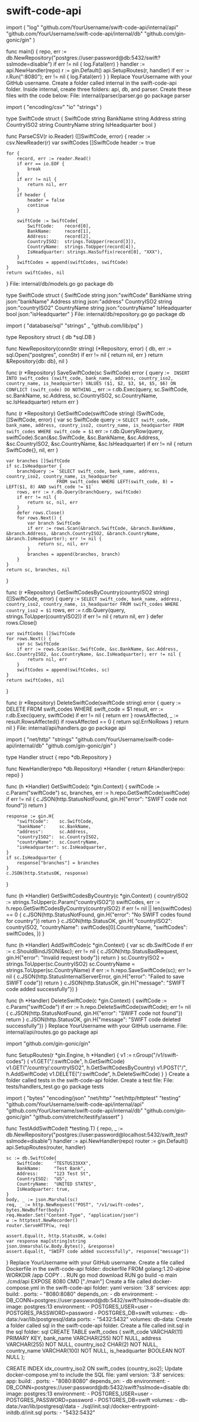 # swift-code-api

import (
    "log"
    "github.com/YourUsername/swift-code-api/internal/api"
    "github.com/YourUsername/swift-code-api/internal/db"
    "github.com/gin-gonic/gin"
)

func main() {
    repo, err := db.NewRepository("postgres://user:password@db:5432/swift?sslmode=disable")
    if err != nil {
        log.Fatal(err)
    }
    handler := api.NewHandler(repo)
    r := gin.Default()
    api.SetupRoutes(r, handler)
    if err := r.Run(":8080"); err != nil {
        log.Fatal(err)
    }
}
Replace YourUsername with your GitHub username.
Create a folder called internal in the swift-code-api folder.
Inside internal, create three folders: api, db, and parser.
Create these files with the code below:
File: internal/parser/parser.go
go
package parser

import (
    "encoding/csv"
    "io"
    "strings"
)

type SwiftCode struct {
    SwiftCode    string
    BankName     string
    Address      string
    CountryISO2  string
    CountryName  string
    IsHeadquarter bool
}

func ParseCSV(r io.Reader) ([]SwiftCode, error) {
    reader := csv.NewReader(r)
    var swiftCodes []SwiftCode
    header := true

    for {
        record, err := reader.Read()
        if err == io.EOF {
            break
        }
        if err != nil {
            return nil, err
        }
        if header {
            header = false
            continue
        }

        swiftCode := SwiftCode{
            SwiftCode:    record[0],
            BankName:     record[1],
            Address:      record[2],
            CountryISO2:  strings.ToUpper(record[3]),
            CountryName:  strings.ToUpper(record[4]),
            IsHeadquarter: strings.HasSuffix(record[0], "XXX"),
        }
        swiftCodes = append(swiftCodes, swiftCode)
    }
    return swiftCodes, nil
}
File: internal/db/models.go
go
package db

type SwiftCode struct {
    SwiftCode    string json:"swiftCode"
    BankName     string json:"bankName"
    Address      string json:"address"
    CountryISO2  string json:"countryISO2"
    CountryName  string json:"countryName"
    IsHeadquarter bool   json:"isHeadquarter"
}
File: internal/db/repository.go
go
package db

import (
    "database/sql"
    "strings"
    _ "github.com/lib/pq"
)

type Repository struct {
    db *sql.DB
}

func NewRepository(connStr string) (*Repository, error) {
    db, err := sql.Open("postgres", connStr)
    if err != nil {
        return nil, err
    }
    return &Repository{db: db}, nil
}

func (r *Repository) SaveSwiftCode(sc SwiftCode) error {
    query := `
        INSERT INTO swift_codes (swift_code, bank_name, address, country_iso2, country_name, is_headquarter)
        VALUES ($1, $2, $3, $4, $5, $6)
        ON CONFLICT (swift_code) DO NOTHING`
    _, err := r.db.Exec(query, sc.SwiftCode, sc.BankName, sc.Address, sc.CountryISO2, sc.CountryName, sc.IsHeadquarter)
    return err
}

func (r *Repository) GetSwiftCode(swiftCode string) (SwiftCode, []SwiftCode, error) {
    var sc SwiftCode
    query := `SELECT swift_code, bank_name, address, country_iso2, country_name, is_headquarter
              FROM swift_codes WHERE swift_code = $1`
    err := r.db.QueryRow(query, swiftCode).Scan(&sc.SwiftCode, &sc.BankName, &sc.Address, &sc.CountryISO2, &sc.CountryName, &sc.IsHeadquarter)
    if err != nil {
        return SwiftCode{}, nil, err
    }

    var branches []SwiftCode
    if sc.IsHeadquarter {
        branchQuery := `SELECT swift_code, bank_name, address, country_iso2, country_name, is_headquarter
                       FROM swift_codes WHERE LEFT(swift_code, 8) = LEFT($1, 8) AND swift_code != $1`
        rows, err := r.db.Query(branchQuery, swiftCode)
        if err != nil {
            return sc, nil, err
        }
        defer rows.Close()
        for rows.Next() {
            var branch SwiftCode
            if err := rows.Scan(&branch.SwiftCode, &branch.BankName, &branch.Address, &branch.CountryISO2, &branch.CountryName, &branch.IsHeadquarter); err != nil {
                return sc, nil, err
            }
            branches = append(branches, branch)
        }
    }
    return sc, branches, nil
}

func (r *Repository) GetSwiftCodesByCountry(countryISO2 string) ([]SwiftCode, error) {
    query := `SELECT swift_code, bank_name, address, country_iso2, country_name, is_headquarter
              FROM swift_codes WHERE country_iso2 = $1`
    rows, err := r.db.Query(query, strings.ToUpper(countryISO2))
    if err != nil {
        return nil, err
    }
    defer rows.Close()

    var swiftCodes []SwiftCode
    for rows.Next() {
        var sc SwiftCode
        if err := rows.Scan(&sc.SwiftCode, &sc.BankName, &sc.Address, &sc.CountryISO2, &sc.CountryName, &sc.IsHeadquarter); err != nil {
            return nil, err
        }
        swiftCodes = append(swiftCodes, sc)
    }
    return swiftCodes, nil
}

func (r *Repository) DeleteSwiftCode(swiftCode string) error {
    query := DELETE FROM swift_codes WHERE swift_code = $1
    result, err := r.db.Exec(query, swiftCode)
    if err != nil {
        return err
    }
    rowsAffected, _ := result.RowsAffected()
    if rowsAffected == 0 {
        return sql.ErrNoRows
    }
    return nil
}
File: internal/api/handlers.go
go
package api

import (
    "net/http"
    "strings"
    "github.com/YourUsername/swift-code-api/internal/db"
    "github.com/gin-gonic/gin"
)

type Handler struct {
    repo *db.Repository
}

func NewHandler(repo *db.Repository) *Handler {
    return &Handler{repo: repo}
}

func (h *Handler) GetSwiftCode(c *gin.Context) {
    swiftCode := c.Param("swiftCode")
    sc, branches, err := h.repo.GetSwiftCode(swiftCode)
    if err != nil {
        c.JSON(http.StatusNotFound, gin.H{"error": "SWIFT code not found"})
        return
    }

    response := gin.H{
        "swiftCode":    sc.SwiftCode,
        "bankName":     sc.BankName,
        "address":      sc.Address,
        "countryISO2":  sc.CountryISO2,
        "countryName":  sc.CountryName,
        "isHeadquarter": sc.IsHeadquarter,
    }
    if sc.IsHeadquarter {
        response["branches"] = branches
    }
    c.JSON(http.StatusOK, response)
}

func (h *Handler) GetSwiftCodesByCountry(c *gin.Context) {
    countryISO2 := strings.ToUpper(c.Param("countryISO2"))
    swiftCodes, err := h.repo.GetSwiftCodesByCountry(countryISO2)
    if err != nil || len(swiftCodes) == 0 {
        c.JSON(http.StatusNotFound, gin.H{"error": "No SWIFT codes found for country"})
        return
    }
    c.JSON(http.StatusOK, gin.H{
        "countryISO2":  countryISO2,
        "countryName":  swiftCodes[0].CountryName,
        "swiftCodes":   swiftCodes,
    })
}

func (h *Handler) AddSwiftCode(c *gin.Context) {
    var sc db.SwiftCode
    if err := c.ShouldBindJSON(&sc); err != nil {
        c.JSON(http.StatusBadRequest, gin.H{"error": "Invalid request body"})
        return
    }
    sc.CountryISO2 = strings.ToUpper(sc.CountryISO2)
    sc.CountryName = strings.ToUpper(sc.CountryName)
    if err := h.repo.SaveSwiftCode(sc); err != nil {
        c.JSON(http.StatusInternalServerError, gin.H{"error": "Failed to save SWIFT code"})
        return
    }
    c.JSON(http.StatusOK, gin.H{"message": "SWIFT code added successfully"})
}

func (h *Handler) DeleteSwiftCode(c *gin.Context) {
    swiftCode := c.Param("swiftCode")
    if err := h.repo.DeleteSwiftCode(swiftCode); err != nil {
        c.JSON(http.StatusNotFound, gin.H{"error": "SWIFT code not found"})
        return
    }
    c.JSON(http.StatusOK, gin.H{"message": "SWIFT code deleted successfully"})
}
Replace YourUsername with your GitHub username.
File: internal/api/routes.go
go
package api

import "github.com/gin-gonic/gin"

func SetupRoutes(r *gin.Engine, h *Handler) {
    v1 := r.Group("/v1/swift-codes")
    {
        v1.GET("/:swiftCode", h.GetSwiftCode)
        v1.GET("/country/:countryISO2", h.GetSwiftCodesByCountry)
        v1.POST("/", h.AddSwiftCode)
        v1.DELETE("/:swiftCode", h.DeleteSwiftCode)
    }
}
Create a folder called tests in the swift-code-api folder.
Create a test file:
File: tests/handlers_test.go
go
package tests

import (
    "bytes"
    "encoding/json"
    "net/http"
    "net/http/httptest"
    "testing"
    "github.com/YourUsername/swift-code-api/internal/api"
    "github.com/YourUsername/swift-code-api/internal/db"
    "github.com/gin-gonic/gin"
    "github.com/stretchr/testify/assert"
)

func TestAddSwiftCode(t *testing.T) {
    repo, _ := db.NewRepository("postgres://user:password@localhost:5432/swift_test?sslmode=disable")
    handler := api.NewHandler(repo)
    router := gin.Default()
    api.SetupRoutes(router, handler)

    sc := db.SwiftCode{
        SwiftCode:    "TESTUS33XXX",
        BankName:     "Test Bank",
        Address:      "123 Test St",
        CountryISO2:  "US",
        CountryName:  "UNITED STATES",
        IsHeadquarter: true,
    }
    body, _ := json.Marshal(sc)
    req, _ := http.NewRequest("POST", "/v1/swift-codes", bytes.NewBuffer(body))
    req.Header.Set("Content-Type", "application/json")
    w := httptest.NewRecorder()
    router.ServeHTTP(w, req)

    assert.Equal(t, http.StatusOK, w.Code)
    var response map[string]string
    json.Unmarshal(w.Body.Bytes(), &response)
    assert.Equal(t, "SWIFT code added successfully", response["message"])
}
Replace YourUsername with your GitHub username.
Create a file called Dockerfile in the swift-code-api folder:
dockerfile
FROM golang:1.20-alpine
WORKDIR /app
COPY . .
RUN go mod download
RUN go build -o main ./cmd/api
EXPOSE 8080
CMD ["./main"]
Create a file called docker-compose.yml in the swift-code-api folder:
yaml
version: '3.8'
services:
  app:
    build: .
    ports:
      - "8080:8080"
    depends_on:
      - db
    environment:
      - DB_CONN=postgres://user:password@db:5432/swift?sslmode=disable
  db:
    image: postgres:13
    environment:
      - POSTGRES_USER=user
      - POSTGRES_PASSWORD=password
      - POSTGRES_DB=swift
    volumes:
      - db-data:/var/lib/postgresql/data
    ports:
      - "5432:5432"
volumes:
  db-data:
Create a folder called sql in the swift-code-api folder.
Create a file called init.sql in the sql folder:
sql
CREATE TABLE swift_codes (
    swift_code VARCHAR(11) PRIMARY KEY,
    bank_name VARCHAR(255) NOT NULL,
    address VARCHAR(255) NOT NULL,
    country_iso2 CHAR(2) NOT NULL,
    country_name VARCHAR(100) NOT NULL,
    is_headquarter BOOLEAN NOT NULL
);

CREATE INDEX idx_country_iso2 ON swift_codes (country_iso2);
Update docker-compose.yml to include the SQL file:
yaml
version: '3.8'
services:
  app:
    build: .
    ports:
      - "8080:8080"
    depends_on:
      - db
    environment:
      - DB_CONN=postgres://user:password@db:5432/swift?sslmode=disable
  db:
    image: postgres:13
    environment:
      - POSTGRES_USER=user
      - POSTGRES_PASSWORD=password
      - POSTGRES_DB=swift
    volumes:
      - db-data:/var/lib/postgresql/data
      - ./sql/init.sql:/docker-entrypoint-initdb.d/init.sql
    ports:
      - "5432:5432"
